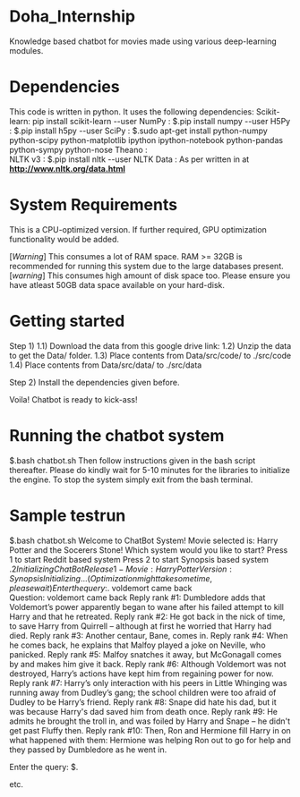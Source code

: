 # Doha_Internship
Knowledge based chatbot for movies made using various deep-learning modules.

# Dependencies

This code is written in python. It uses the following dependencies: 
Scikit-learn: pip install scikit-learn --user
NumPy       : $.pip install numpy --user
H5Py        : $.pip install h5py --user
SciPy       : $.sudo apt-get install python-numpy python-scipy python-matplotlib ipython ipython-notebook python-pandas python-sympy python-nose
Theano      :  
NLTK v3     : $.pip install nltk --user
NLTK Data   : As per written in at **http://www.nltk.org/data.html**

# System Requirements

This is a CPU-optimized version. If further required, GPU optimization functionality would be added.

[*Warning*] This consumes a lot of RAM space. RAM >= 32GB is recommended for running this system due to the large databases present.
[*warning*] This consumes high amount of disk space too. Please ensure you have atleast 50GB data space available on your hard-disk.

# Getting started

Step 1) 
1.1) Download the data from this google drive link:
1.2) Unzip the data to get the Data/ folder.
1.3) Place contents from Data/src/code/ to ./src/code
1.4) Place contents from Data/src/data/ to ./src/data

Step 2) Install the dependencies given before.

Voila! Chatbot is ready to kick-ass!

# Running the chatbot system

$.bash chatbot.sh
Then follow instructions given in the bash script thereafter.
Please do kindly wait for 5-10 minutes for the libraries to initialize the engine. 
To stop the system simply exit from the bash terminal.

# Sample testrun

$.bash chatbot.sh 
Welcome to ChatBot System!
Movie selected is: Harry Potter and the Socerers Stone!
Which system would you like to start?
Press 1 to start Reddit based system
Press 2 to start Synopsis based system
$.2
Initializing ChatBot Release1- Movie: Harry Potter Version: Synopsis
Initializing... (Optimization might take some time, please wait)
Enter the query:$. voldemort came back       
Question: voldemort came back
Reply rank #1: Dumbledore adds that Voldemort’s power apparently began to wane after his failed attempt to kill Harry and that he retreated.
Reply rank #2: He got back in the nick of time, to save Harry from Quirrell – although at first he worried that Harry had died.
Reply rank #3: Another centaur, Bane, comes in.
Reply rank #4: When he comes back, he explains that Malfoy played a joke on Neville, who panicked.
Reply rank #5: Malfoy snatches it away, but McGonagall comes by and makes him give it back.
Reply rank #6: Although Voldemort was not destroyed, Harry’s actions have kept him from regaining power for now.
Reply rank #7: Harry’s only interaction with his peers in Little Whinging was running away from Dudley’s gang; the school children were too afraid of Dudley to be Harry’s friend.
Reply rank #8: Snape did hate his dad, but it was because Harry's dad saved him from death once.
Reply rank #9: He admits he brought the troll in, and was foiled by Harry and Snape – he didn't get past Fluffy then.
Reply rank #10: Then, Ron and Hermione fill Harry in on what happened with them: Hermione was helping Ron out to go for help and they passed by Dumbledore as he went in.
 
 
Enter the query: $. 

etc.
